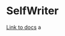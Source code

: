 # SelfWriter
[Link to docs](https://docs.google.com/document/d/e/2PACX-1vTLVjoFMS2uNEB_54-j3wZ47CtluZoE-x1PTZQDwNMWNj4rSrwNcMowzjlzZuF6y0xh-oOI7Fo3hsX-/pub)
a
